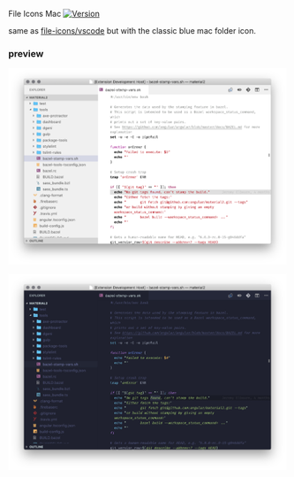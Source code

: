 File Icons Mac [![Version](https://vsmarketplacebadge.apphb.com/version/wayou.file-icons-mac.svg)](https://marketplace.visualstudio.com/items?itemName=wayou.file-icons-mac)

same as [file-icons/vscode](https://github.com/file-icons/vscode) but with the classic blue mac folder icon.

### preview

![light](./assets/light.png)

![dark](./assets/dark.png)
